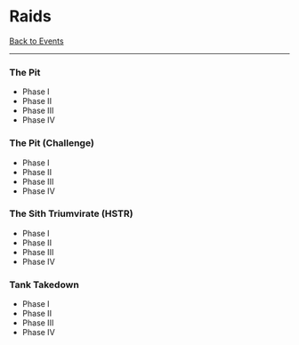 # Raids

[Back to Events](../README.md)

---

### The Pit

  - Phase I
  - Phase II
  - Phase III
  - Phase IV

### The Pit (Challenge)

  - Phase I
  - Phase II
  - Phase III
  - Phase IV

### The Sith Triumvirate (HSTR)

  - Phase I
  - Phase II
  - Phase III
  - Phase IV

### Tank Takedown

  - Phase I
  - Phase II
  - Phase III
  - Phase IV

